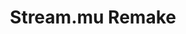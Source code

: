 ---
title: Stream.mu Remake
desc: A remake of an old project completed during my studies at university, set up to familiarise myself with Laravel and Vue.js. A hope for this project is to bring together ChatGPT and Suno.
tags: ['Laravel', 'Vue.js']
---
